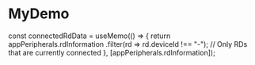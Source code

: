 # MyDemo

const connectedRdData = useMemo(() => {
  return appPeripherals.rdInformation
    .filter(rd => rd.deviceId !== "-"); // Only RDs that are currently connected
}, [appPeripherals.rdInformation]);
